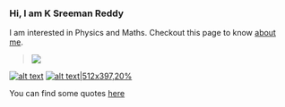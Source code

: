 ### Hi, I am **K Sreeman Reddy**
I am interested in Physics and Maths. Checkout this page to know [about me](http://iamsreeman.github.io/about).

> <img src="https://render.githubusercontent.com/render/math?math=G_{\mu\nu}%2B\Lambda g_{\mu\nu}=\dfrac{8\pi G}{c^4}T_{\mu\nu}">

<!-- display the social media buttons in your README -->

[![alt text][1.1]][1]
[![alt text|512x397,20%][2.1]][2]
<img src="https://www.flaticon.com/svg/static/icons/svg/25/25670.svg (stack icon)" width="10" height="10"/>

[1.1]: http://i.imgur.com/P3YfQoD.png (facebook icon with padding)
[2.1]: https://www.flaticon.com/svg/static/icons/svg/25/25670.svg (stack icon)

<!-- icons without padding -->

[1.2]: http://i.imgur.com/fep1WsG.png (facebook icon without padding)
[2.2]: https://www.flaticon.com/svg/static/icons/svg/25/25670.svg (stack icon)

[1]: http://www.facebook.com/iamsreeman
[2]: https://physics.stackexchange.com/users/264772/kasi-reddy-sreeman-reddy
[3]: mailto:sreemanmohanreddy@gmail.com

You can find some quotes [here](http://iamsreeman.github.io/quotes)
